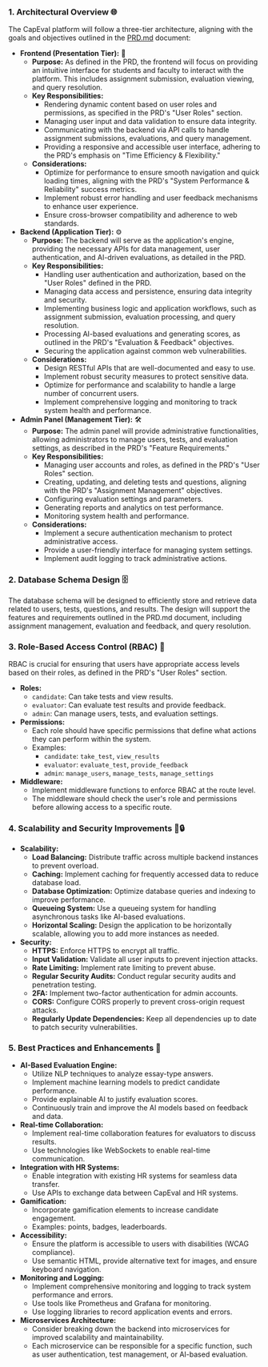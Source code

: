 ### 1. Architectural Overview 🌐

The CapEval platform will follow a three-tier architecture, aligning with the goals and objectives outlined in the [PRD.md](https://github.com/devclub-nstru/CapEval/edit/main/PRD.md) document:

- **Frontend (Presentation Tier):** 🎨
  - **Purpose:** As defined in the PRD, the frontend will focus on providing an intuitive interface for students and faculty to interact with the platform. This includes assignment submission, evaluation viewing, and query resolution.
  - **Key Responsibilities:**
    - Rendering dynamic content based on user roles and permissions, as specified in the PRD's "User Roles" section.
    - Managing user input and data validation to ensure data integrity.
    - Communicating with the backend via API calls to handle assignment submissions, evaluations, and query management.
    - Providing a responsive and accessible user interface, adhering to the PRD's emphasis on "Time Efficiency & Flexibility."
  - **Considerations:**
    - Optimize for performance to ensure smooth navigation and quick loading times, aligning with the PRD's "System Performance & Reliability" success metrics.
    - Implement robust error handling and user feedback mechanisms to enhance user experience.
    - Ensure cross-browser compatibility and adherence to web standards.
- **Backend (Application Tier):** ⚙️
  - **Purpose:** The backend will serve as the application's engine, providing the necessary APIs for data management, user authentication, and AI-driven evaluations, as detailed in the PRD.
  - **Key Responsibilities:**
    - Handling user authentication and authorization, based on the "User Roles" defined in the PRD.
    - Managing data access and persistence, ensuring data integrity and security.
    - Implementing business logic and application workflows, such as assignment submission, evaluation processing, and query resolution.
    - Processing AI-based evaluations and generating scores, as outlined in the PRD's "Evaluation & Feedback" objectives.
    - Securing the application against common web vulnerabilities.
  - **Considerations:**
    - Design RESTful APIs that are well-documented and easy to use.
    - Implement robust security measures to protect sensitive data.
    - Optimize for performance and scalability to handle a large number of concurrent users.
    - Implement comprehensive logging and monitoring to track system health and performance.
- **Admin Panel (Management Tier):** 🛠️
  - **Purpose:** The admin panel will provide administrative functionalities, allowing administrators to manage users, tests, and evaluation settings, as described in the PRD's "Feature Requirements."
  - **Key Responsibilities:**
    - Managing user accounts and roles, as defined in the PRD's "User Roles" section.
    - Creating, updating, and deleting tests and questions, aligning with the PRD's "Assignment Management" objectives.
    - Configuring evaluation settings and parameters.
    - Generating reports and analytics on test performance.
    - Monitoring system health and performance.
  - **Considerations:**
    - Implement a secure authentication mechanism to protect administrative access.
    - Provide a user-friendly interface for managing system settings.
    - Implement audit logging to track administrative actions.

### 2. Database Schema Design 🗄️

The database schema will be designed to efficiently store and retrieve data related to users, tests, questions, and results. The design will support the features and requirements outlined in the PRD.md document, including assignment management, evaluation and feedback, and query resolution.

### 3. Role-Based Access Control (RBAC) 🔑

RBAC is crucial for ensuring that users have appropriate access levels based on their roles, as defined in the PRD's "User Roles" section.

- **Roles:**
  - `candidate`: Can take tests and view results.
  - `evaluator`: Can evaluate test results and provide feedback.
  - `admin`: Can manage users, tests, and evaluation settings.
- **Permissions:**
  - Each role should have specific permissions that define what actions they can perform within the system.
  - Examples:
    - `candidate`: `take_test`, `view_results`
    - `evaluator`: `evaluate_test`, `provide_feedback`
    - `admin`: `manage_users`, `manage_tests`, `manage_settings`
- **Middleware:**
  - Implement middleware functions to enforce RBAC at the route level.
  - The middleware should check the user's role and permissions before allowing access to a specific route.

### 4. Scalability and Security Improvements 🚀🔒

- **Scalability:**
  - **Load Balancing:** Distribute traffic across multiple backend instances to prevent overload.
  - **Caching:** Implement caching for frequently accessed data to reduce database load.
  - **Database Optimization:** Optimize database queries and indexing to improve performance.
  - **Queueing System:** Use a queueing system for handling asynchronous tasks like AI-based evaluations.
  - **Horizontal Scaling:** Design the application to be horizontally scalable, allowing you to add more instances as needed.
- **Security:**
  - **HTTPS:** Enforce HTTPS to encrypt all traffic.
  - **Input Validation:** Validate all user inputs to prevent injection attacks.
  - **Rate Limiting:** Implement rate limiting to prevent abuse.
  - **Regular Security Audits:** Conduct regular security audits and penetration testing.
  - **2FA:** Implement two-factor authentication for admin accounts.
  - **CORS:** Configure CORS properly to prevent cross-origin request attacks.
  - **Regularly Update Dependencies:** Keep all dependencies up to date to patch security vulnerabilities.

### 5. Best Practices and Enhancements 🌟

- **AI-Based Evaluation Engine:**
  - Utilize NLP techniques to analyze essay-type answers.
  - Implement machine learning models to predict candidate performance.
  - Provide explainable AI to justify evaluation scores.
  - Continuously train and improve the AI models based on feedback and data.
- **Real-time Collaboration:**
  - Implement real-time collaboration features for evaluators to discuss results.
  - Use technologies like WebSockets to enable real-time communication.
- **Integration with HR Systems:**
  - Enable integration with existing HR systems for seamless data transfer.
  - Use APIs to exchange data between CapEval and HR systems.
- **Gamification:**
  - Incorporate gamification elements to increase candidate engagement.
  - Examples: points, badges, leaderboards.
- **Accessibility:**
  - Ensure the platform is accessible to users with disabilities (WCAG compliance).
  - Use semantic HTML, provide alternative text for images, and ensure keyboard navigation.
- **Monitoring and Logging:**
  - Implement comprehensive monitoring and logging to track system performance and errors.
  - Use tools like Prometheus and Grafana for monitoring.
  - Use logging libraries to record application events and errors.
- **Microservices Architecture:**
  - Consider breaking down the backend into microservices for improved scalability and maintainability.
  - Each microservice can be responsible for a specific function, such as user authentication, test management, or AI-based evaluation.
